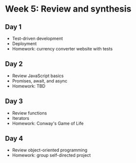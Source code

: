 # Week 5: Review and synthesis

## Day 1

* Test-driven development
* Deployment
* Homework: currency converter website with tests

## Day 2

* Review JavaScript basics
* Promises, await, and async
* Homework: TBD

## Day 3

* Review functions
* Iterators
* Homework: Conway's Game of Life

## Day 4

* Review object-oriented programming
* Homework: group self-directed project
